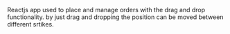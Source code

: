 Reactjs app used to place and manage orders with the drag and drop functionality.
by just drag and dropping the position can be moved between different srtikes.
